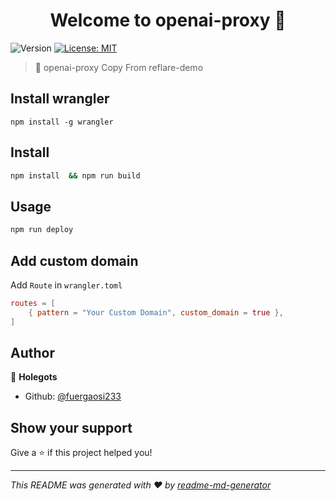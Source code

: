 <h1 align="center">Welcome to openai-proxy 👋</h1>
<p>
  <img alt="Version" src="https://img.shields.io/badge/version-1.0.0-blue.svg?cacheSeconds=2592000" />
  <a href="#" target="_blank">
    <img alt="License: MIT" src="https://img.shields.io/badge/License-MIT-yellow.svg" />
  </a>
</p>

> 🚀 openai-proxy
> Copy From reflare-demo
## Install wrangler
```dotnetcli
npm install -g wrangler
```

## Install

```sh
npm install  && npm run build
```

## Usage

```sh
npm run deploy
```

## Add custom domain
Add `Route` in `wrangler.toml`

```toml
routes = [
	{ pattern = "Your Custom Domain", custom_domain = true },
]
```

## Author

👤 **Holegots**

* Github: [@fuergaosi233](https://github.com/fuergaosi233)

## Show your support

Give a ⭐️ if this project helped you!

***
_This README was generated with ❤️ by [readme-md-generator](https://github.com/kefranabg/readme-md-generator)_
